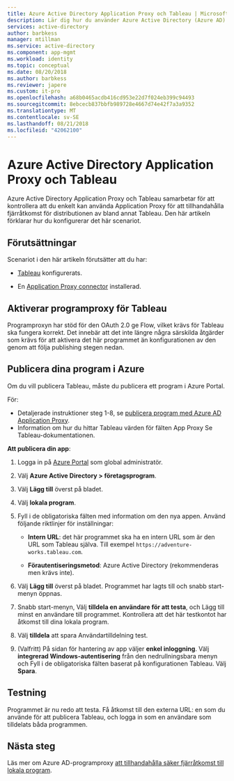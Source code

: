 ```yaml
---
title: Azure Active Directory Application Proxy och Tableau | Microsoft Docs
description: Lär dig hur du använder Azure Active Directory (Azure AD) Application Proxy för att tillhandahålla fjärråtkomst för distributionen av bland annat Tableau.
services: active-directory
author: barbkess
manager: mtillman
ms.service: active-directory
ms.component: app-mgmt
ms.workload: identity
ms.topic: conceptual
ms.date: 08/20/2018
ms.author: barbkess
ms.reviewer: japere
ms.custom: it-pro
ms.openlocfilehash: a68b0465acdb416cd953e22d7f024eb399c94493
ms.sourcegitcommit: 8ebcecb837bbfb989728e4667d74e42f7a3a9352
ms.translationtype: MT
ms.contentlocale: sv-SE
ms.lasthandoff: 08/21/2018
ms.locfileid: "42062100"
---
```

# <a name="azure-active-directory-application-proxy-and-tableau"></a>Azure Active Directory Application Proxy och Tableau 

Azure Active Directory Application Proxy och Tableau samarbetar för att kontrollera att du enkelt kan använda Application Proxy för att tillhandahålla fjärråtkomst för distributionen av bland annat Tableau. Den här artikeln förklarar hur du konfigurerar det här scenariot.  

## <a name="prerequisites"></a>Förutsättningar 

Scenariot i den här artikeln förutsätter att du har:

- [Tableau](https://onlinehelp.tableau.com/current/server/en-us/proxy.htm#azure) konfigurerats. 

- En [Application Proxy connector](application-proxy-enable.md) installerad. 

 
## <a name="enabling-application-proxy-for-tableau"></a>Aktiverar programproxy för Tableau 

Programproxyn har stöd för den OAuth 2.0 ge Flow, vilket krävs för Tableau ska fungera korrekt. Det innebär att det inte längre några särskilda åtgärder som krävs för att aktivera det här programmet än konfigurationen av den genom att följa publishing stegen nedan.


## <a name="publish-your-applications-in-azure"></a>Publicera dina program i Azure 

Om du vill publicera Tableau, måste du publicera ett program i Azure Portal.

För:

- Detaljerade instruktioner steg 1-8, se [publicera program med Azure AD Application Proxy](application-proxy-publish-azure-portal.md). 
- Information om hur du hittar Tableau värden för fälten App Proxy Se Tableau-dokumentationen.  

**Att publicera din app**: 


1. Logga in på [Azure Portal](https://portal.azure.com) som global administratör. 

2. Välj **Azure Active Directory > företagsprogram**. 

3. Välj **Lägg till** överst på bladet. 

4. Välj **lokala program**. 

5. Fyll i de obligatoriska fälten med information om den nya appen. Använd följande riktlinjer för inställningar: 

    - **Intern URL**: det här programmet ska ha en intern URL som är den URL som Tableau själva. Till exempel `https://adventure-works.tableau.com`. 

    - **Förautentiseringsmetod**: Azure Active Directory (rekommenderas men krävs inte). 

6. Välj **Lägg till** överst på bladet. Programmet har lagts till och snabb start-menyn öppnas. 

7. Snabb start-menyn, Välj **tilldela en användare för att testa**, och Lägg till minst en användare till programmet. Kontrollera att det här testkontot har åtkomst till dina lokala program. 

8. Välj **tilldela** att spara Användartilldelning test. 

9. (Valfritt) På sidan för hantering av app väljer **enkel inloggning**. Välj **integrerad Windows-autentisering** från den nedrullningsbara menyn och Fyll i de obligatoriska fälten baserat på konfigurationen Tableau. Välj **Spara**. 

 

## <a name="testing"></a>Testning 

Programmet är nu redo att testa. Få åtkomst till den externa URL: en som du använde för att publicera Tableau, och logga in som en användare som tilldelats båda programmen.



## <a name="next-steps"></a>Nästa steg

Läs mer om Azure AD-programproxy [att tillhandahålla säker fjärråtkomst till lokala program](application-proxy.md).

